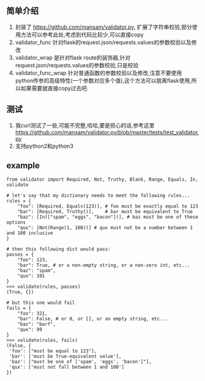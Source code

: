 ## 简单介绍

1. 封装了 https://github.com/mansam/validator.py, 扩展了字符串校验,部分使用方法可以参考此处,考虑到代码比较少,可以直接copy
2. validator_func 针对flask的request.json/requests.values的参数校验以及修改
3. validator_wrap 是针对flask route的装饰器,针对request.json/requests.values的参数校验,只是校验
4. validator_func_wrap 针对普通函数的参数校验以及修改,注意不要使用python传参的高级特性(一个参数对应多个值),这个方法可以脱离flask使用,所以如果需要就直接copy过去吧.

## 测试
1. 我curl测试了一些,可能不完整,哈哈,要是担心的话,参考这里  https://github.com/mansam/validator.py/blob/master/tests/test_validator.py
2. 支持python2和python3

## example

    from validator import Required, Not, Truthy, Blank, Range, Equals, In, validate

    # let's say that my dictionary needs to meet the following rules...
    rules = {
        "foo": [Required, Equals(123)], # foo must be exactly equal to 123
        "bar": [Required, Truthy()],    # bar must be equivalent to True
        "baz": [In(["spam", "eggs", "bacon"])], # baz must be one of these options
        "qux": [Not(Range(1, 100))] # qux must not be a number between 1 and 100 inclusive
    }

    # then this following dict would pass:
    passes = {
        "foo": 123,
        "bar": True, # or a non-empty string, or a non-zero int, etc...
        "baz": "spam",
        "qux": 101
    }
    >>> validate(rules, passes)
    (True, {})

    # but this one would fail
    fails = {
        "foo": 321,
        "bar": False, # or 0, or [], or an empty string, etc...
        "baz": "barf",
        "qux": 99
    }
    >>> validate(rules, fails)
    (False, {
     'foo': ["must be equal to 123"],
     'bar': ['must be True-equivalent value'],
     'baz': ["must be one of ['spam', 'eggs', 'bacon']"],
     'qux': ['must not fall between 1 and 100']
    })